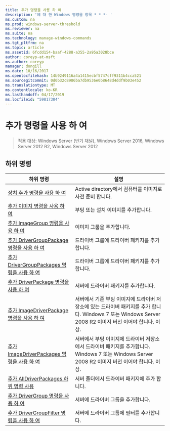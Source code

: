 ```yaml
---
title: 추가 명령을 사용 하 여
description: '에 대 한 Windows 명령을 항목 * * *- '
ms.custom: na
ms.prod: windows-server-threshold
ms.reviewer: na
ms.suite: na
ms.technology: manage-windows-commands
ms.tgt_pltfrm: na
ms.topic: article
ms.assetid: 6fcdd154-baaf-4288-a355-2a95a3028bce
author: coreyp-at-msft
ms.author: coreyp
manager: dongill
ms.date: 10/16/2017
ms.openlocfilehash: 14b9249116a4a1415ecbf5747cff9311b4cca521
ms.sourcegitcommit: 0d0b32c8986ba7db9536e0b8648d4ddf9b03e452
ms.translationtype: MT
ms.contentlocale: ko-KR
ms.lasthandoff: 04/17/2019
ms.locfileid: "59817304"
---
```

# <a name="using-the-add-command"></a>추가 명령을 사용 하 여

>적용 대상: Windows Server (반기 채널), Windows Server 2016, Windows Server 2012 R2, Windows Server 2012

## <a name="subcommands"></a>하위 명령
|하위 명령|설명|
|-------|--------|
|[장치 추가 명령을 사용 하 여](using-the-add-device-command.md)|Active directory에서 컴퓨터를 이미지로 사전 준비 합니다.|
|[추가 이미지 명령을 사용 하 여](using-the-add-image-command.md)|부팅 또는 설치 이미지를 추가합니다.|
|[추가 ImageGroup 명령을 사용 하 여](using-the-add-imagegroup-command.md)|이미지 그룹을 추가합니다.|
|[추가 DriverGroupPackage 명령을 사용 하 여](using-the-add-drivergrouppackage-command.md)|드라이버 그룹에 드라이버 패키지를 추가합니다.|
|[추가 DriverGroupPackages 명령을 사용 하 여](using-the-add-drivergrouppackages-command.md)|드라이버 그룹에 드라이버 패키지를 추가합니다.|
|[추가 DriverPackage 명령을 사용 하 여](using-the-add-driverpackage-command.md)|서버에 드라이버 패키지를 추가합니다.|
|[추가 ImageDriverPackage 명령을 사용 하 여](using-the-add-imagedriverpackage-command.md)|서버에서 기존 부팅 이미지에 드라이버 저장소에 있는 드라이버 패키지를 추가 합니다. Windows 7 또는 Windows Server 2008 R2 이미지 버전 이어야 합니다. 이상.|
|[추가 ImageDriverPackages 명령을 사용 하 여](using-the-add-imagedriverpackages-command.md)|서버에서 부팅 이미지에 드라이버 저장소에서 드라이버 패키지를 추가합니다. Windows 7 또는 Windows Server 2008 R2 이미지 버전 이어야 합니다. 이상.|
|[추가 AllDriverPackages 하위 명령 사용](using-the-add-alldriverpackages-subcommand.md)|서버 폴더에서 드라이버 패키지에 추가 합니다.|
|[추가 DriverGroup 명령을 사용 하 여](using-the-add-drivergroup-command.md)|서버에 드라이버 그룹을 추가합니다.|
|[추가 DriverGroupFilter 명령을 사용 하 여](using-the-add-drivergroupfilter-command.md)|서버에 드라이버 그룹에 필터를 추가합니다.|
